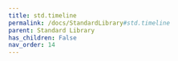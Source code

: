 ```yaml
---
title: std.timeline
permalink: /docs/StandardLibrary#std.timeline
parent: Standard Library
has_children: False
nav_order: 14
---
```

